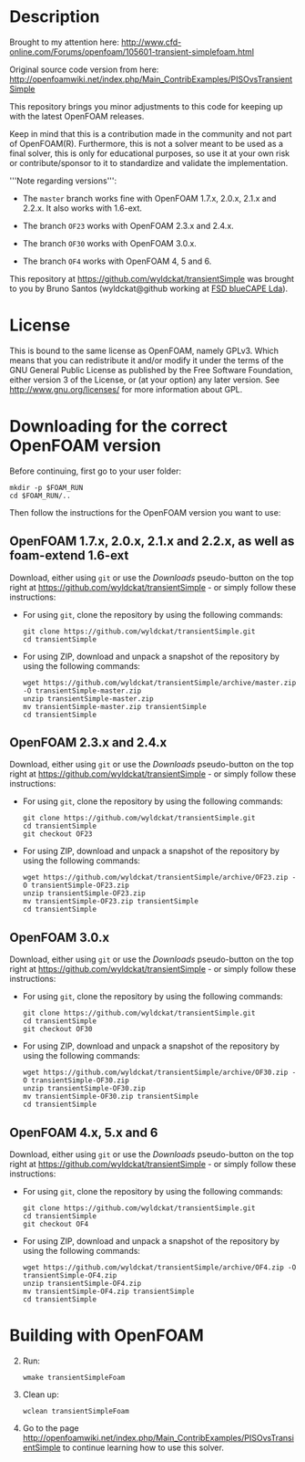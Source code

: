 Description
===========

Brought to my attention here: http://www.cfd-online.com/Forums/openfoam/105601-transient-simplefoam.html

Original source code version from here: http://openfoamwiki.net/index.php/Main_ContribExamples/PISOvsTransientSimple

This repository brings you minor adjustments to this code for keeping up with
the latest OpenFOAM releases.

Keep in mind that this is a contribution made in the community and not part of
OpenFOAM(R). Furthermore, this is not a solver meant to be used as a final
solver, this is only for educational purposes, so use it at your own risk or
contribute/sponsor to it to standardize and validate the implementation.

'''Note regarding versions''':

  * The `master` branch works fine with OpenFOAM 1.7.x, 2.0.x, 2.1.x and 2.2.x.
    It also works with 1.6-ext.

  * The branch `OF23` works with OpenFOAM 2.3.x and 2.4.x.

  * The branch `OF30` works with OpenFOAM 3.0.x.

  * The branch `OF4` works with OpenFOAM 4, 5 and 6.


This repository at https://github.com/wyldckat/transientSimple was brought to
you by Bruno Santos (wyldckat@github working at [FSD blueCAPE Lda](http://www.bluecape.com.pt)).


License
=======

This is bound to the same license as OpenFOAM, namely GPLv3. Which means that
you can redistribute it and/or modify it under the terms of the GNU General
Public License as published by the Free Software Foundation, either version 3 of
the License, or (at your option) any later version.
See http://www.gnu.org/licenses/ for more information about GPL.


Downloading for the correct OpenFOAM version
============================================

Before continuing, first go to your user folder:

```
mkdir -p $FOAM_RUN
cd $FOAM_RUN/..
```

Then follow the instructions for the OpenFOAM version you want to use:


OpenFOAM 1.7.x, 2.0.x, 2.1.x and 2.2.x, as well as foam-extend 1.6-ext
----------------------------------------------------------------------

Download, either using `git` or use the *Downloads* pseudo-button on the
top right at https://github.com/wyldckat/transientSimple - or simply follow
these instructions:

* For using `git`, clone the repository by using the following commands:

  ```
  git clone https://github.com/wyldckat/transientSimple.git
  cd transientSimple
  ```

* For using ZIP, download and unpack a snapshot of the repository by using
the following commands:

  ```
  wget https://github.com/wyldckat/transientSimple/archive/master.zip -O transientSimple-master.zip
  unzip transientSimple-master.zip
  mv transientSimple-master.zip transientSimple
  cd transientSimple
  ```


OpenFOAM 2.3.x and 2.4.x
------------------------

Download, either using `git` or use the *Downloads* pseudo-button on the
top right at https://github.com/wyldckat/transientSimple - or simply follow
these instructions:

* For using `git`, clone the repository by using the following commands:

  ```
  git clone https://github.com/wyldckat/transientSimple.git
  cd transientSimple
  git checkout OF23
  ```

* For using ZIP, download and unpack a snapshot of the repository by using
the following commands:

  ```
  wget https://github.com/wyldckat/transientSimple/archive/OF23.zip -O transientSimple-OF23.zip
  unzip transientSimple-OF23.zip
  mv transientSimple-OF23.zip transientSimple
  cd transientSimple
  ```


OpenFOAM 3.0.x
--------------

Download, either using `git` or use the *Downloads* pseudo-button on the
top right at https://github.com/wyldckat/transientSimple - or simply follow
these instructions:

* For using `git`, clone the repository by using the following commands:

  ```
  git clone https://github.com/wyldckat/transientSimple.git
  cd transientSimple
  git checkout OF30
  ```

* For using ZIP, download and unpack a snapshot of the repository by using
the following commands:

  ```
  wget https://github.com/wyldckat/transientSimple/archive/OF30.zip -O transientSimple-OF30.zip
  unzip transientSimple-OF30.zip
  mv transientSimple-OF30.zip transientSimple
  cd transientSimple
  ```


OpenFOAM 4.x, 5.x and 6
-----------------------

Download, either using `git` or use the *Downloads* pseudo-button on the
top right at https://github.com/wyldckat/transientSimple - or simply follow
these instructions:

* For using `git`, clone the repository by using the following commands:

  ```
  git clone https://github.com/wyldckat/transientSimple.git
  cd transientSimple
  git checkout OF4
  ```

* For using ZIP, download and unpack a snapshot of the repository by using
the following commands:

  ```
  wget https://github.com/wyldckat/transientSimple/archive/OF4.zip -O transientSimple-OF4.zip
  unzip transientSimple-OF4.zip
  mv transientSimple-OF4.zip transientSimple
  cd transientSimple
  ```


Building with OpenFOAM
======================

  2. Run:

     ```
     wmake transientSimpleFoam
     ```

  3. Clean up:

     ```
     wclean transientSimpleFoam
     ```

  4. Go to the page http://openfoamwiki.net/index.php/Main_ContribExamples/PISOvsTransientSimple to continue learning how to use this solver.


